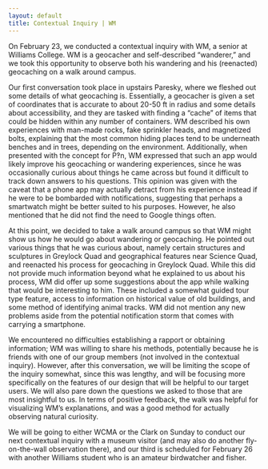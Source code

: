 ```yaml
---
layout: default
title: Contextual Inquiry | WM
---
```

On February 23, we conducted a contextual inquiry with WM, a senior at Williams College. WM is a geocacher and self-described “wanderer,” and we took this opportunity to observe both his wandering and his (reenacted) geocaching on a walk around campus.

Our first conversation took place in upstairs Paresky, where we fleshed out some details of what geocaching is. Essentially, a geocacher is given a set of coordinates that is accurate to about 20-50 ft in radius and some details about accessibility, and they are tasked with finding a “cache” of items that could be hidden within any number of containers. WM described his own experiences with man-made rocks, fake sprinkler heads, and magnetized bolts, explaining that the most common hiding places tend to be underneath benches and in trees, depending on the environment. Additionally, when presented with the concept for P‽n, WM expressed that such an app would likely improve his geocaching or wandering experiences, since he was occasionally curious about things he came across but found it difficult to track down answers to his questions. This opinion was given with the caveat that a phone app may actually detract from his experience instead if he were to be bombarded with notifications, suggesting that perhaps a smartwatch might be better suited to his purposes. However, he also mentioned that he did not find the need to Google things often.

At this point, we decided to take a walk around campus so that WM might show us how he would go about wandering or geocaching. He pointed out various things that he was curious about, namely certain structures and sculptures in Greylock Quad and geographical features near Science Quad, and reenacted his process for geocaching in Greylock Quad. While this did not provide much information beyond what he explained to us about his process, WM did offer up some suggestions about the app while walking that would be interesting to him. These included a somewhat guided tour type feature, access to information on historical value of old buildings, and some method of identifying animal tracks. WM did not mention any new problems aside from the potential notification storm that comes with carrying a smartphone.

We encountered no difficulties establishing a rapport or obtaining information; WM was willing to share his methods, potentially because he is friends with one of our group members (not involved in the contextual inquiry). However, after this conversation, we will be limiting the scope of the inquiry somewhat, since this was lengthy, and will be focusing more specifically on the features of our design that will be helpful to our target users. We will also pare down the questions we asked to those that are most insightful to us. In terms of positive feedback, the walk was helpful for visualizing WM’s explanations, and was a good method for actually observing natural curiosity.

We will be going to either WCMA or the Clark on Sunday to conduct our next contextual inquiry with a museum visitor (and may also do another fly-on-the-wall observation there), and our third is scheduled for February 26 with another Williams student who is an amateur birdwatcher and fisher.
